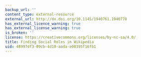 ```yaml
---
backup_url: ''
content_type: external-resource
external_url: http://dx.doi.org/10.1145/1940761.1940778
has_external_licence_warning: true
has_external_license_warning: true
is_broken: ''
license: https://creativecommons.org/licenses/by-nc-sa/4.0/
title: Finding Social Roles in Wikipedia
uid: 48997df3-09cb-4d10-aada-e08395f16fb1
---
```

